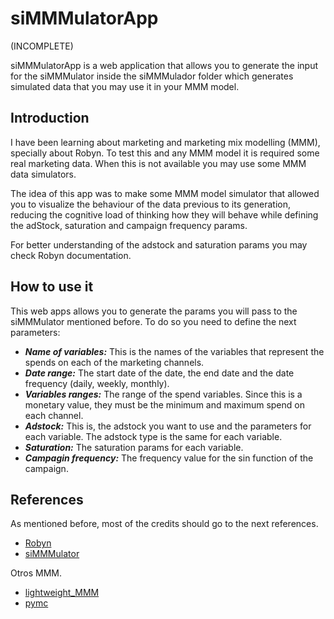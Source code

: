 # siMMMulatorApp

(INCOMPLETE)

siMMMulatorApp is a web application that allows you to generate the input for the siMMMulator inside the siMMMulador folder which generates simulated data that you may use it in your MMM model.

## Introduction

I have been learning about marketing and marketing mix modelling (MMM), specially about Robyn. To test this and any MMM model it is required some real marketing data. When this is not available you may use some MMM data simulators.

The idea of this app was to make some MMM model simulator that allowed you to visualize the behaviour of the data previous to its generation, reducing the cognitive load of thinking how they will behave while defining the adStock, saturation and campaign frequency params.

For better understanding of the adstock and saturation params you may check Robyn documentation.

## How to use it

This web apps allows you to generate the params you will pass to the siMMMulator mentioned before. To do so you need to define the next parameters:

* ***Name of variables:*** This is the names of the variables that represent the spends on each of the marketing channels.
* ***Date range:*** The start date of the date, the end date and the date frequency (daily, weekly, monthly).
* ***Variables ranges:*** The range of the spend variables. Since this is a monetary value, they must be the minimum and maximum spend on each channel.
* ***Adstock:*** This is, the adstock you want to use and the parameters for each variable. The adstock type is the same for each variable.
* ***Saturation:*** The saturation params for each variable.
* ***Campagin frequency:*** The frequency value for the sin function of the campaign.

## References

As mentioned before, most of the credits should go to the next references.

* [Robyn](https://github.com/facebookexperimental/Robyn)
* [siMMMulator](https://github.com/facebookexperimental/siMMMulator)

Otros MMM.

* [lightweight_MMM](https://github.com/google/lightweight_mmm)
* [pymc](https://github.com/pymc-labs/pymc-marketing)
